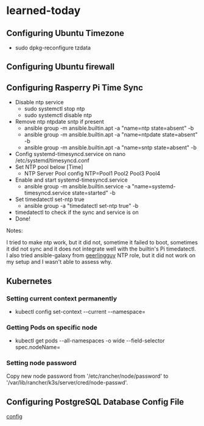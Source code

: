 # learned-today

## Configuring Ubuntu Timezone

* sudo dpkg-reconfigure tzdata

## Configuring Ubuntu firewall



## Configuring Rasperry Pi Time Sync

* Disable ntp service
  * sudo systemctl stop ntp
  * sudo systemctl disable ntp
* Remove ntp ntpdate sntp if present
  * ansible group -m ansible.builtin.apt -a "name=ntp state=absent" -b
  * ansible group -m ansible.builtin.apt -a "name=ntpdate state=absent" -b
  * ansible group -m ansible.builtin.apt -a "name=sntp state=absent" -b
* Config systemd-timesyncd.service on nano /etc/systemd/timesyncd.conf
* Set NTP pool below [Time]
  * NTP Server Pool config NTP=Pool1 Pool2 Pool3 Pool4
* Enable and start systemd-timesyncd.service
  * ansible group -m ansible.builtin.service -a "name=systemd-timesyncd.service state=started" -b
* Set timedatectl set-ntp true
  * ansible group -a "timedatectl set-ntp true" -b
* timedatectl to check if the sync and service is on
* Done!

Notes:

I tried to make ntp work, but it did not, sometime it failed to boot, sometimes it did not sync and it does not integrate well with the builtin's Pi timedatectl.
I also tried ansible-galaxy from [geerlingguy](https://github.com/geerlingguy/ansible-role-ntp) NTP role, but it did not work on my setup and I wasn't able to assess why.

## Kubernetes
### Setting current context permanently

* kubectl config set-context --current --namespace=

### Getting Pods on specific node

* kubectl get pods --all-namespaces -o wide --field-selector spec.nodeName=<node>
 
### Setting node password
 
Copy new node password from '/etc/rancher/node/password' to '/var/lib/rancher/k3s/server/cred/node-passwd'.

## Configuring PostgreSQL Database Config File

[config](https://www.prisma.io/dataguide/postgresql/authentication-and-authorization/configuring-user-authentication)
